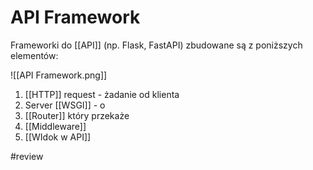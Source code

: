# API Framework
Frameworki do [[API]] (np. Flask, FastAPI) zbudowane są z poniższych elementów:

![[API Framework.png]]

1. [[HTTP]] request - żadanie od klienta
2. Server [[WSGI]] - o
3. [[Router]] który przekaże
4. [[Middleware]]
5. [[WIdok w API]]

#review